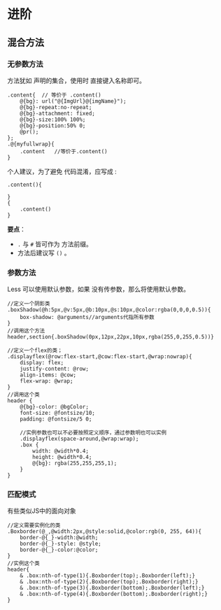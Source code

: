 # 进阶

## 混合方法

### 无参数方法

方法犹如 声明的集合，使用时 直接键入名称即可。

```less
.content{  // 等价于 .content()
    @{bg}: url("@{ImgUrl}@{imgName}");
    @{bg}-repeat:no-repeat;
    @{bg}-attachment: fixed;
    @{bg}-size:100% 100%;
    @{bg}-position:50% 0;
    @pr();
};
.@{myfullwrap}{
    .content   //等价于.content()
}
```

个人建议，为了避免 代码混淆，应写成 :

```less
.content(){
    
}
{
    .content()
}
```

**要点**：

-  `.` 与 `#` 皆可作为 方法前缀。
- 方法后建议写 `()` 。 



### 参数方法

Less 可以使用默认参数，如果 没有传参数，那么将使用默认参数。

```less
//定义一个阴影类
.boxShadow(@h:5px,@v:5px,@b:10px,@s:10px,@color:rgba(0,0,0,0.5)){
    box-shadow: @arguments//arguments代指所有参数
}
//调用这个方法
header,section{.boxShadow(0px,12px,22px,10px,rgba(255,0,255,0.5))}
```

```less
//定义一个flex的类；
.displayflex(@row:flex-start,@cow:flex-start,@wrap:nowrap){
    display: flex;
    justify-content: @row;
    align-items: @cow;
    flex-wrap: @wrap;
}
//调用这个类
header {
    @{bg}-color: @bgColor;
    font-size: @fontsize/10;
    padding: @fontsize/5 0;

	//实例参数也可以不必要按照定义顺序，通过参数明也可以实例
    .displayflex(space-around,@wrap:wrap);
    .box {
        width: @width*0.4;
        height: @width*0.4;
        @{bg}: rgba(255,255,255,1);
    }
}
```



### 匹配模式

有些类似JS中的面向对象

```less
//定义需要实例化的类
.Boxborder(@_,@width:2px,@style:solid,@color:rgb(0, 255, 64)){
    border-@{_}-width:@width;
    border-@{_}-style: @style;
    border-@{_}-color:@color;
}
//实例这个类
header{
    & .box:nth-of-type(1){.Boxborder(top);.Boxborder(left);}
    & .box:nth-of-type(2){.Boxborder(top);.Boxborder(right);}
    & .box:nth-of-type(3){.Boxborder(bottom);.Boxborder(left);}
    & .box:nth-of-type(4){.Boxborder(bottom);.Boxborder(right);}
}
```

